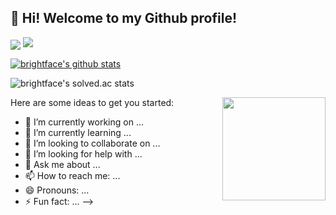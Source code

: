 ##  👋 Hi! Welcome to my Github profile!

<img align='center' src="http://mazassumnida.wtf/api/v2/generate_badge?boj=brightface">
<img src="http://mazandi.herokuapp.com/api?handle=brightface&theme=warm"/>

[![brightface's github stats](https://github-readme-stats.vercel.app/api?username=brightface&show_icons=true&theme=dracula)](https://github.com/brightface)

![brightface's solved.ac stats](https://github-readme-solvedac.hyp3rflow.vercel.app/api/?handle=brightface)


<img align='right' src="https://github-readme-stats.vercel.app/api?username=brightface" height="165">

Here are some ideas to get you started:

- 🔭 I’m currently working on ...
- 🌱 I’m currently learning ...
- 👯 I’m looking to collaborate on ...
- 🤔 I’m looking for help with ...
- 💬 Ask me about ...
- 📫 How to reach me: ...
- 😄 Pronouns: ...
- ⚡ Fun fact: ...
-->
